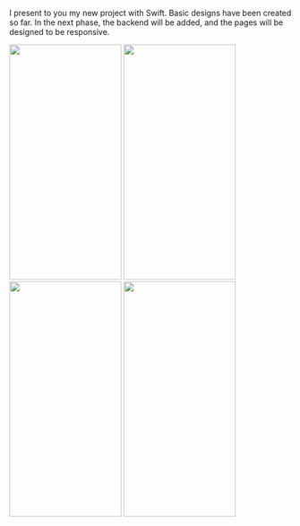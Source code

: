 I present to you my new project with Swift. Basic designs have been created so far. In the next phase, the backend will be added, and the pages will be designed to be responsive.



<img src="https://github.com/sevdeaydiin/MovieBookingApp/assets/74006598/c881f176-14ee-48c4-8c2f-7db8b4461c01" width="200" height="420" />  <img src="https://github.com/sevdeaydiin/MovieBookingApp/assets/74006598/226c5b65-e1ea-4b23-b893-548d3f5d2fc5" width="200" height="420" />   <img src="https://github.com/sevdeaydiin/MovieBook/assets/74006598/6c6beade-2df0-47eb-9d1b-b110b9f17973" width="200" height="420" />  <img src="https://github.com/sevdeaydiin/MovieBook/assets/74006598/8a0662a6-fd23-4fca-81b1-be91d3beba42" width="200" height="420" />  






